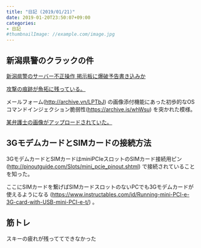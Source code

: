 ```yaml
---
title: "日記 (2019/01/21)"
date: 2019-01-20T23:50:07+09:00
categories:
- 日記
#thumbnailImage: //example.com/image.jpg
---
```


## 新潟県警のクラックの件
[新潟県警のサーバー不正操作 掲示板に爆破予告書き込みか](https://www3.nhk.or.jp/news/html/20190120/k10011784571000.html)


[攻撃の痕跡が魚拓に残っている。](http://archive.vn/https://www.police.pref.niigata.jp/*)

メールフォーム(http://archive.vn/LPTbJ) の画像添付機能にあった初歩的なOSコマンドインジェクション脆弱性(https://archive.is/whWsu) を突かれた模様。

[某弁護士の画像がアップロードされていた。](https://archive.vn/DhvA7)

## 3GモデムカードとSIMカードの接続方法
<!--more-->
3GモデムカードとSIMカードはminiPCIeスロットのSIMカード接続用ピン (http://pinoutguide.com/Slots/mini_pcie_pinout.shtml) で接続されていることを知った。

ここにSIMカードを繋げばSIMカードスロットのないPCでも3Gモデムカードが使えるようになる  (https://www.instructables.com/id/Running-mini-PCI-e-3G-card-with-USB-mini-PCI-e-t/) 。

## 筋トレ
スキーの疲れが残っててできなかった
